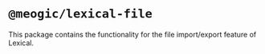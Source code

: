 # `@meogic/lexical-file`

This package contains the functionality for the file import/export feature of Lexical.
